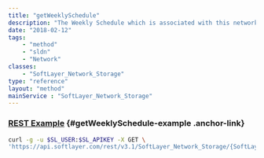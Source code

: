 ```yaml
---
title: "getWeeklySchedule"
description: "The Weekly Schedule which is associated with this network storage volume."
date: "2018-02-12"
tags:
    - "method"
    - "sldn"
    - "Network"
classes:
    - "SoftLayer_Network_Storage"
type: "reference"
layout: "method"
mainService : "SoftLayer_Network_Storage"
---
```


### [REST Example](#getWeeklySchedule-example) <a href="/article/rest/"><i class="fas fa-question"></i></a> {#getWeeklySchedule-example .anchor-link} 
```bash
curl -g -u $SL_USER:$SL_APIKEY -X GET \
'https://api.softlayer.com/rest/v3.1/SoftLayer_Network_Storage/{SoftLayer_Network_StorageID}/getWeeklySchedule'
```
